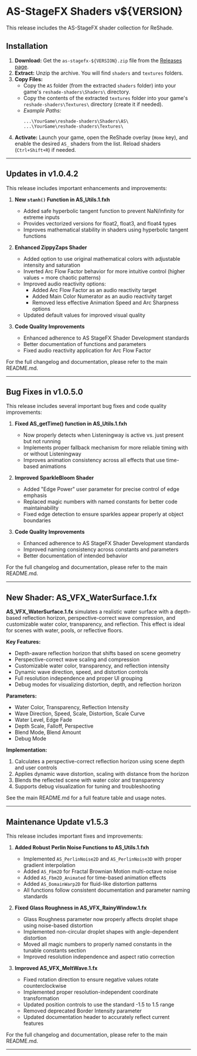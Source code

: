 # AS-StageFX Shaders v${VERSION}

This release includes the AS-StageFX shader collection for ReShade.

## Installation

1.  **Download:** Get the `as-stagefx-${VERSION}.zip` file from the [Releases page](https://github.com/LeonAquitaine/as-stagefx/releases/tag/${VERSION}).
2.  **Extract:** Unzip the archive. You will find `shaders` and `textures` folders.
3.  **Copy Files:**
    *   Copy the `AS` folder (from the extracted `shaders` folder) into your game's `reshade-shaders\Shaders\` directory.
    *   Copy the contents of the extracted `textures` folder into your game's `reshade-shaders\Textures\` directory (create it if needed).
    *   *Example Paths:*
        ```
        ...\YourGame\reshade-shaders\Shaders\AS\
        ...\YourGame\reshade-shaders\Textures\
        ```
4.  **Activate:** Launch your game, open the ReShade overlay (`Home` key), and enable the desired `AS_` shaders from the list. Reload shaders (`Ctrl+Shift+R`) if needed.

---

## Updates in v1.0.4.2

This release includes important enhancements and improvements:

1. **New `stanh()` Function in AS_Utils.1.fxh**
   - Added safe hyperbolic tangent function to prevent NaN/infinity for extreme inputs
   - Provides vectorized versions for float2, float3, and float4 types
   - Improves mathematical stability in shaders using hyperbolic tangent functions

2. **Enhanced ZippyZaps Shader**
   - Added option to use original mathematical colors with adjustable intensity and saturation
   - Inverted Arc Flow Factor behavior for more intuitive control (higher values = more chaotic patterns)
   - Improved audio reactivity options:
     - Added Arc Flow Factor as an audio reactivity target
     - Added Main Color Numerator as an audio reactivity target
     - Removed less effective Animation Speed and Arc Sharpness options
   - Updated default values for improved visual quality

3. **Code Quality Improvements**
   - Enhanced adherence to AS StageFX Shader Development standards
   - Better documentation of functions and parameters
   - Fixed audio reactivity application for Arc Flow Factor

For the full changelog and documentation, please refer to the main README.md.

---

## Bug Fixes in v1.0.5.0

This release includes several important bug fixes and code quality improvements:

1. **Fixed AS_getTime() function in AS_Utils.1.fxh**
   - Now properly detects when Listeningway is active vs. just present but not running
   - Implements proper fallback mechanism for more reliable timing with or without Listeningway
   - Improves animation consistency across all effects that use time-based animations

2. **Improved SparkleBloom Shader**
   - Added "Edge Power" user parameter for precise control of edge emphasis
   - Replaced magic numbers with named constants for better code maintainability
   - Fixed edge detection to ensure sparkles appear properly at object boundaries

3. **Code Quality Improvements**
   - Enhanced adherence to AS StageFX Shader Development standards
   - Improved naming consistency across constants and parameters
   - Better documentation of intended behavior

For the full changelog and documentation, please refer to the main README.md.

---

## New Shader: AS_VFX_WaterSurface.1.fx

**AS_VFX_WaterSurface.1.fx** simulates a realistic water surface with a depth-based reflection horizon, perspective-correct wave compression, and customizable water color, transparency, and reflection. This effect is ideal for scenes with water, pools, or reflective floors.

**Key Features:**
- Depth-aware reflection horizon that shifts based on scene geometry
- Perspective-correct wave scaling and compression
- Customizable water color, transparency, and reflection intensity
- Dynamic wave direction, speed, and distortion controls
- Full resolution independence and proper UI grouping
- Debug modes for visualizing distortion, depth, and reflection horizon

**Parameters:**
- Water Color, Transparency, Reflection Intensity
- Wave Direction, Speed, Scale, Distortion, Scale Curve
- Water Level, Edge Fade
- Depth Scale, Falloff, Perspective
- Blend Mode, Blend Amount
- Debug Mode

**Implementation:**
1. Calculates a perspective-correct reflection horizon using scene depth and user controls
2. Applies dynamic wave distortion, scaling with distance from the horizon
3. Blends the reflected scene with water color and transparency
4. Supports debug visualization for tuning and troubleshooting

See the main README.md for a full feature table and usage notes.

---

## Maintenance Update v1.5.3

This release includes important fixes and improvements:

1. **Added Robust Perlin Noise Functions to AS_Utils.1.fxh**
   - Implemented `AS_PerlinNoise2D` and `AS_PerlinNoise3D` with proper gradient interpolation
   - Added `AS_Fbm2D` for Fractal Brownian Motion multi-octave noise
   - Added `AS_Fbm2D_Animated` for time-based animation effects
   - Added `AS_DomainWarp2D` for fluid-like distortion patterns
   - All functions follow consistent documentation and parameter naming standards

2. **Fixed Glass Roughness in AS_VFX_RainyWindow.1.fx**
   - Glass Roughness parameter now properly affects droplet shape using noise-based distortion
   - Implemented non-circular droplet shapes with angle-dependent distortion
   - Moved all magic numbers to properly named constants in the tunable constants section
   - Improved resolution independence and aspect ratio correction

3. **Improved AS_VFX_MeltWave.1.fx**
   - Fixed rotation direction to ensure negative values rotate counterclockwise
   - Implemented proper resolution-independent coordinate transformation
   - Updated position controls to use the standard -1.5 to 1.5 range
   - Removed deprecated Border Intensity parameter
   - Updated documentation header to accurately reflect current features

For the full changelog and documentation, please refer to the main README.md.

---